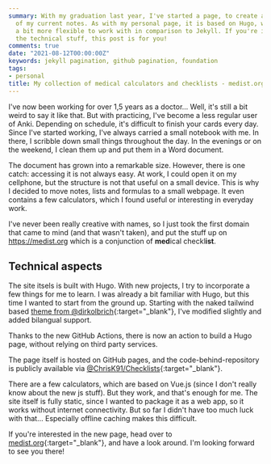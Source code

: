 ```yaml
---
summary: With my graduation last year, I've started a page, to create a tidied collection
  of my current notes. As with my personal page, it is based on Hugo, which I find
  a bit more flexible to work with in comparison to Jekyll. If you're interested in
  the technical stuff, this post is for you!
comments: true
date: "2021-08-12T00:00:00Z"
keywords: jekyll pagination, github pagination, foundation
tags:
- personal
title: My collection of medical calculators and checklists - medist.org
---
```


I've now been working for over 1,5 years as a doctor... Well, it's still a bit weird to say it like that. But with practicing, I've become a less regular user of Anki. Depending on schedule, it's difficult to finish your cards every day. Since I've started working, I've always carried a small notebook with me. In there, I scribble down small things throughout the day. In the evenings or on the weekend, I clean them up and put them in a Word document.

The document has grown into a remarkable size. However, there is one catch: accessing it is not always easy. At work, I could open it on my cellphone, but the structure is not that useful on a small device. This is why I decided to move notes, lists and formulas to a small webpage. It even contains a few calculators, which I found useful or interesting in everyday work.

I've never been really creative with names, so I just took the first domain that came to mind (and that wasn't taken), and put the stuff up on https://medist.org which is a conjunction of **med**ical checkl**ist**.

## Technical aspects

The site itsels is built with Hugo. With new projects, I try to incorporate a few things for me to learn. I was already a bit familiar with Hugo, but this time I wanted to start from the ground up. Starting with the naked tailwind based [theme from @dirkolbrich](https://github.com/dirkolbrich/hugo-theme-tailwindcss-starter){:target="_blank"}, I've modified slightly and added bilangual support.

Thanks to the new GitHub Actions, there is now an action to build a Hugo page, without relying on third party services.

The page itself is hosted on GitHub pages, and the code-behind-repository is publicly available via [@ChrisK91/Checklists](https://github.com/chrisk91/checklists){:target="_blank"}.

There are a few calculators, which are based on Vue.js (since I don't really know about the new js stuff). But they work, and that's enough for me. The site itself is fully static, since I wanted to package it as a web app, so it works without internet connectivity. But so far I didn't have too much luck with that... Especially offline caching makes this difficult.

If you're interested in the new page, head over to [medist.org](https://medist.org){:target="_blank"}, and have a look around. I'm looking forward to see you there!
